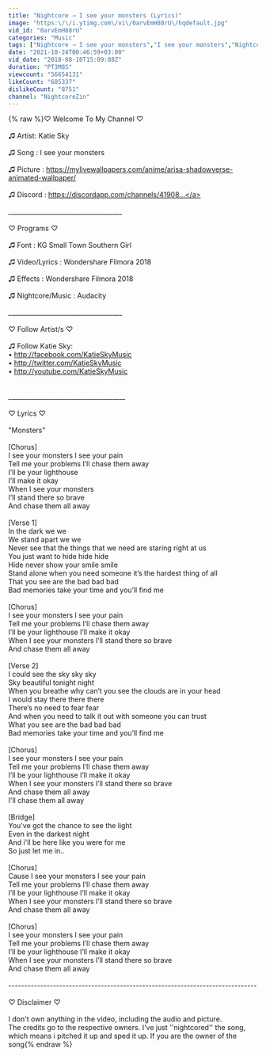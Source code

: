 ```yaml
---
title: "Nightcore ⇢ I see your monsters (Lyrics)"
image: "https:\/\/i.ytimg.com\/vi\/0arvEmH88rU\/hqdefault.jpg"
vid_id: "0arvEmH88rU"
categories: "Music"
tags: ["Nightcore ⇢ I see your monsters","I see your monsters","Nightcore ⇢ I see your monsters (Lyrics)"]
date: "2021-10-24T00:46:59+03:00"
vid_date: "2018-08-10T15:09:08Z"
duration: "PT3M8S"
viewcount: "56654131"
likeCount: "685337"
dislikeCount: "8751"
channel: "NightcoreZin"
---
```

{% raw %}♡ Welcome To My Channel ♡<br /><br />♫ Artist: Katie Sky<br /><br />♫ Song : I see your monsters<br /><br />♫  Picture : <a rel="nofollow" target="blank" href="https://mylivewallpapers.com/anime/arisa-shadowverse-animated-wallpaper/">https://mylivewallpapers.com/anime/arisa-shadowverse-animated-wallpaper/</a><br /><br />♫  Discord : <a rel="nofollow" target="blank" href="https://discordapp.com/channels/41908...">https://discordapp.com/channels/41908...</a><br /><br />____________________________________ <br /><br />♡ Programs ♡<br /><br />♫ Font : KG Small Town Southern Girl<br /><br />♫ Video/Lyrics : Wondershare Filmora 2018<br /><br />♫ Effects : Wondershare Filmora 2018<br /><br />♫ Nightcore/Music : Audacity<br /><br />____________________________________ <br /><br />♡  Follow Artist/s ♡ <br /><br />♫  Follow Katie Sky: <br />• <a rel="nofollow" target="blank" href="http://facebook.com/KatieSkyMusic">http://facebook.com/KatieSkyMusic</a><br />• <a rel="nofollow" target="blank" href="http://twitter.com/KatieSkyMusic">http://twitter.com/KatieSkyMusic</a><br />• <a rel="nofollow" target="blank" href="http://youtube.com/KatieSkyMusic">http://youtube.com/KatieSkyMusic</a><br /><br /><br />_____________________________________<br /><br />♡ Lyrics ♡ <br /><br />&quot;Monsters&quot;<br /><br />[Chorus]<br />I see your monsters I see your pain<br />Tell me your problems I’ll chase them away<br />I’ll be your lighthouse<br />I’ll make it okay<br />When I see your monsters<br />I’ll stand there so brave<br />And chase them all away<br /><br />[Verse 1]<br />In the dark we we<br />We stand apart we we<br />Never see that the things that we need are staring right at us<br />You just want to hide hide hide<br />Hide never show your smile smile<br />Stand alone when you need someone it’s the hardest thing of all<br />That you see are the bad bad bad<br />Bad memories take your time and you’ll find me<br /><br />[Chorus]<br />I see your monsters I see your pain<br />Tell me your problems I’ll chase them away<br />I’ll be your lighthouse I’ll make it okay<br />When I see your monsters I’ll stand there so brave<br />And chase them all away<br /><br />[Verse 2]<br />I could see the sky sky sky<br />Sky beautiful tonight night<br />When you breathe why can’t you see the clouds are in your head<br />I would stay there there there<br />There’s no need to fear fear<br />And when you need to talk it out with someone you can trust<br />What you see are the bad bad bad<br />Bad memories take your time and you’ll find me<br /><br />[Chorus]<br />I see your monsters I see your pain<br />Tell me your problems I’ll chase them away<br />I’ll be your lighthouse I’ll make it okay<br />When I see your monsters I’ll stand there so brave<br />And chase them all away<br />I'll chase them all away<br /><br />[Bridge]<br />You've got the chance to see the light<br />Even in the darkest night<br />And i'll be here like you were for me<br />So just let me in..<br /><br />[Chorus]<br />Cause I see your monsters I see your pain<br />Tell me your problems I’ll chase them away<br />I’ll be your lighthouse I’ll make it okay<br />When I see your monsters I’ll stand there so brave<br />And chase them all away<br /><br />[Chorus]<br />I see your monsters I see your pain<br />Tell me your problems I’ll chase them away<br />I’ll be your lighthouse I’ll make it okay<br />When I see your monsters I’ll stand there so brave<br />And chase them all away<br /><br />------------------------------------------------------------------------------<br /><br /> ♡ Disclaimer  ♡ <br /><br />I don't own anything in the video, including the audio and picture.<br />The credits go to the respective owners. I've just ''nightcored'' the song, <br />which means i pitched it up and sped it up. If you are the owner of the song{% endraw %}
